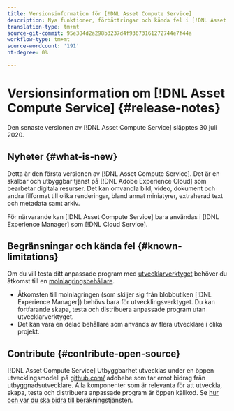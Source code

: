 ```yaml
---
title: Versionsinformation för [!DNL Asset Compute Service]
description: Nya funktioner, förbättringar och kända fel i [!DNL Asset Compute Service].
translation-type: tm+mt
source-git-commit: 95e384d2a298b3237d4f93673161272744e7f44a
workflow-type: tm+mt
source-wordcount: '191'
ht-degree: 0%

---
```



# Versionsinformation om [!DNL Asset Compute Service] {#release-notes}

Den senaste versionen av [!DNL Asset Compute Service] släpptes 30 juli 2020.

<!--

To test your custom applications with the [developer tool](https://github.com/adobe/asset-compute-devtool), you need access to a [cloud storage container](https://github.com/adobe/asset-compute-devtool#prerequisites). Currently, Adobe supports Azure Blob Storage and AWS S3.

>[!NOTE]
>
>Cloud storage access is only required for using the developer tool. You can still create, test and deploy custom applications with out using the developer tool.
-->

## Nyheter {#what-is-new}

Detta är den första versionen av [!DNL Asset Compute Service]. Det är en skalbar och utbyggbar tjänst på [!DNL Adobe Experience Cloud] som bearbetar digitala resurser. Det kan omvandla bild, video, dokument och andra filformat till olika renderingar, bland annat miniatyrer, extraherad text och metadata samt arkiv.

För närvarande kan [!DNL Asset Compute Service] bara användas i [!DNL Experience Manager] som [!DNL Cloud Service].

## Begränsningar och kända fel {#known-limitations}

Om du vill testa ditt anpassade program med [utvecklarverktyget](https://github.com/adobe/asset-compute-devtool) behöver du åtkomst till en [molnlagringsbehållare](https://github.com/adobe/asset-compute-devtool#prerequisites).

* Åtkomsten till molnlagringen (som skiljer sig från blobbutiken [!DNL Experience Manager]) behövs bara för utvecklingsverktyget. Du kan fortfarande skapa, testa och distribuera anpassade program utan utvecklarverktyget.
* Det kan vara en delad behållare som används av flera utvecklare i olika projekt.

## Contribute {#contribute-open-source}

[!DNL Asset Compute Service] Utbyggbarhet utvecklas under en öppen utvecklingsmodell på  [github.com/](https://github.com/adobe) adobebe som tar emot bidrag från utbyggnadsutvecklare. Alla komponenter som är relevanta för att utveckla, skapa, testa och distribuera anpassade program är öppen källkod. Se [hur och var du ska bidra till beräkningstjänsten](contribute-to-compute-service.md).

<!-- **TBD:**
* Are we versioning the releases?
* Is there any compatibility information to be added? With Project Firefly versions, or AEMaaCS releases, or other offerings/integrations such as InDesign Server?
-->
